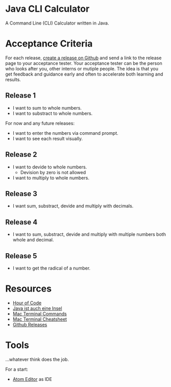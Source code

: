 # Java CLI Calculator

A Command Line (CLI) Calculator written in Java.

# Acceptance Criteria

For each release, [create a release on Github](https://help.github.com/articles/creating-releases/) and send a link to the release page to your acceptance tester. Your acceptance tester can be the person who looks after you, other interns or mutiple people. The idea is that you get feedback and guidance early and often to accelerate both learning and results.

## Release 1

- I want to sum to whole numbers.
- I want to substract to whole numbers.

For now and any future releases:

- I want to enter the numbers via command prompt.
- I want to see each result visually.

## Release 2

- I want to devide to whole numbers.
  - Devision by zero is not allowed
- I want to multiply to whole numbers.

## Release 3

- I want sum, substract, devide and multiply with decimals.

## Release 4

- I want to sum, substract, devide and multiply with multiple numbers both whole and decimal.

## Release 5

- I want to get the radical of a number.

# Resources

- [Hour of Code](https://studio.code.org/hoc/1)
- [Java ist auch eine Insel](http://openbook.rheinwerk-verlag.de/javainsel/)
- [Mac Terminal Commands](http://guides.macrumors.com/Terminal)
- [Mac Terminal Cheatsheet](https://github.com/0nn0/terminal-mac-cheatsheet/wiki/Terminal-Cheatsheet-for-Mac-(-basics-))
- [Github Releases](https://help.github.com/articles/creating-releases/)

# Tools

…whatever think does the job.

For a start:

- [Atom Editor](https://atom.io/) as IDE
